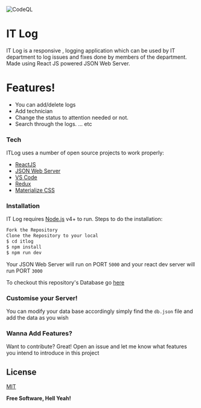 ![CodeQL](https://github.com/101Loop/ITLog/workflows/CodeQL/badge.svg)
# IT Log


IT Log is a responsive , logging application which can be used by IT department to log issues and fixes done by members of the department. 
Made using React JS powered JSON Web Server.

# Features!

  - You can add/delete logs
  - Add technician
  - Change the status to attention needed or not.
  - Search through the logs. 
  ... etc

### Tech

ITLog uses a number of open source projects to work properly:

* [ReactJS](https://reactjs.org)
* [JSON Web Server](https://github.com/typicode/json-server)
* [VS Code](https://code.visualstudio.com/)
* [Redux](https://redux.js.org)
* [Materialize CSS](https://materializecss.com/)

### Installation

IT Log requires [Node.js](https://nodejs.org/) v4+ to run.
Steps to do the installation:
```sh
Fork the Repository
Clone the Repository to your local 
$ cd itlog
$ npm install
$ npm run dev
```
Your JSON Web Server will run on PORT `5000` and your react dev server will run PORT `3000`

To checkout this repository's Database go [here](https://my-json-server.typicode.com/stephin007/ITLog) 

### Customise your Server!
You can modify your data base accordingly simply find the `db.json` file and add the data as you wish 

### Wanna Add Features?

Want to contribute? Great!
Open an issue and let me know what features you intend to introduce in this project

License
----

[MIT](https://github.com/101Loop/ITLog/blob/master/LICENSE)


**Free Software, Hell Yeah!**
